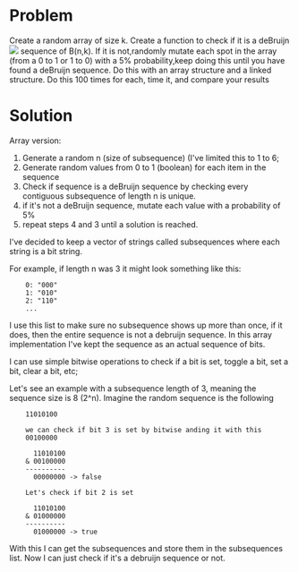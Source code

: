 # Problem

Create a random array of size k. Create a function to check if it is a deBruijn![](https://en.wikipedia.org/wiki/De_Bruijn_sequence) sequence of B(n,k).  If it is not,randomly mutate each spot in the array (from a 0 to 1 or 1 to 0) with a 5% probability,keep doing this until you have found a deBruijn sequence. Do this with an array structure and a linked structure. Do this 100 times for each, time it, and compare your results

# Solution


Array version:

1. Generate a random n (size of subsequence) (I've limited this to 1 to 6; 
2. Generate random values from 0 to 1 (boolean) for each item in the sequence
3. Check if sequence is a deBruijn sequence by checking every contiguous subsequence of length n is unique.
4. if it's not a deBruijn sequence, mutate each value with a probability of 5%
5. repeat steps 4 and 3 until a solution is reached.

    
I've decided to keep a vector of strings called subsequences where each string is a bit string.

For example, if length n was 3 it might look something like this:

        0: "000"
        1: "010"
        2: "110"
        ...

I use this list to make sure no subsequence shows up more than once, if it does, then the entire sequence is not a debruijn sequence. In this array implementation I've kept the sequence as an actual sequence of bits. 

I can use simple bitwise operations to check if a bit is set, toggle a bit, set a bit, clear a bit, etc;

Let's see an example with a subsequence length of 3, meaning the sequence size is 8 (2^n). Imagine the random sequence is the following
    

        11010100
    
        we can check if bit 3 is set by bitwise anding it with this
        00100000

          11010100
        & 00100000
        ----------
          00000000 -> false

        Let's check if bit 2 is set
 
          11010100
        & 01000000
        ----------
          01000000 -> true

       


With this I can get the subsequences and store them in the subsequences list. Now I can just check if it's a debruijn sequence or not.

